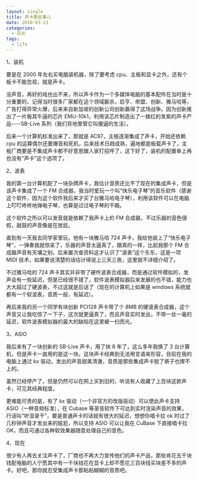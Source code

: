 ```yaml
---
layout: single
title: 声卡那些事儿
date: 2010-03-21
categories:
  - 日志
tags:
  - life
---
```


1、装机

要是在 2000 年左右买电脑装机器，除了要考虑 cpu、主板和显卡之外，还有个板卡不能忽视，就是声卡。

没声音，再好的戏也出不来，所以声卡作为一个多媒体电脑的基本配件在当时是十分重要的，记得当时很多厂家都在这个领域厮杀，启亨、帝盟、创新、雅马哈等，广告打得异常火爆，后来来自新加坡的创新公司创新赢得了这场战争。因为创新推出了一片极其牛逼的芯片 EMU-10k1，利用该芯片制造出了一拨红的发紫的声卡产品----SB-Live 系列（我们背地里管它叫傻逼的生活）。

后来一个计算机标准出来了，那就是 AC97，主板逐渐集成了声卡，开始还依赖 cpu 的运算偶尔还要爆音和死机，后来技术日趋成熟，遍地都是板载声卡了，主板厂商要是不集成声卡都不好意思跟人家打招呼了，这下好了，装机的配置单上再也没有“声卡”这个选项了。

2、波表

我的第一台计算机配了一块杂牌声卡，我估计音质还比不了现在的集成声卡，但是该声卡集成了一个 FM 合成器，我当时爱玩一个叫“快乐电子琴”的音乐软件（感谢这个软件，因为这个软件我后来才买了台雅马哈电子琴），利用该软件可以在电脑上叮叮咚咚地弹电子琴，也算是过过电子琴的干瘾。

这个软件之所以可以发音就是依赖了我声卡上的 FM 合成器，不过乐器的音色很假，敲鼓的声音像是在放屁。

直到有一天我去同学家里玩，他有一块雅马哈 724 声卡，我给他装上了“快乐电子琴”，一弹奏我就惊呆了，乐器的声音太逼真了，跟真的一样，比起我那个 FM 合成器声音有天壤之别，后来屡次查资料这才认识了“波表”这个东东，这是一项 MIDI 技术，如果要说清楚的话估计得说上三天三夜，这里就不详细介绍了。

不过雅马哈的 724 声卡其实并非带了硬件波表合成器，而是通过软件模拟的，发声会有一些延迟，但是已经很不错了，软件波表模拟器后来发展的也不错，能力也大大超过了硬波表，不过这就是后话了（现在的计算机上如果是 windows 系统就都有一个软波表，音质一般，有延迟）。

再后来我的另一个同学有块创新 PCI128 声卡带了个 8MB 的硬波表合成器，这个声音又让我吃惊了一下子，这次就更逼真了，而且声音实时发出，不带一丝一毫的延迟，软件波表模拟器的最大的缺陷在这里被一扫而光。

3、ASIO

我后来有了一块创新的 SB-Live 声卡，用了快 8 年了，这么多年我换了 3 台计算机，但是声卡一直用的是这一块。这块声卡经典到无法用言语来形容，目前在我的电脑上通过 kx 驱动，发出的声音甜美清澈，音质是那些集成声卡脱了裤子也撵不上的。

虽然已经停产了，但是仍然可以在网上买到旧的，听说有人收藏了上百块这款声卡，可见其经典程度。

更难能可贵的是，有了 kx 驱动（一个非官方的改版驱动）可以使此声卡支持 ASIO（一种音频标准），在 Cubase 等录音软件下可达到实时渲染声音的效果，行话叫“听湿录干”，要是普通声卡的话就有很大的延迟，想想你唱卡拉 ok 时过了几秒钟声音才发出来的尴尬，所以支持 ASIO 可以让我在 CuBase 下直接唱卡拉 OK，而且可通过各种软效果器随意处理自己的音色。

4、现在

很少有人再去关注声卡了，厂商也不再大力宣传他们的声卡产品，那些肯花五千块钱配电脑的人宁愿其中有一千块钱花在显卡上却不愿花三百块钱买块差不多的声卡。好吧，那你就忍受集成声卡那粘粘糊糊的音质吧。

